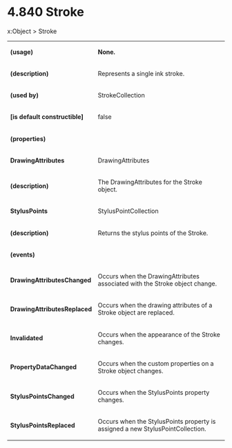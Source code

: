 <html dir="LTR" xmlns:mshelp="http://msdn.microsoft.com/mshelp" xmlns:ddue="http://ddue.schemas.microsoft.com/authoring/2003/5" xmlns:xlink="http://www.w3.org/1999/xlink" xmlns:tool="http://www.microsoft.com/tooltip"><body><input type="hidden" id="userDataCache" class="userDataStyle"><input type="hidden" id="hiddenScrollOffset"><img id="dropDownImage" style="display:none; height:0; width:0;" src="../local/drpdown.gif"><img id="dropDownHoverImage" style="display:none; height:0; width:0;" src="../local/drpdown_orange.gif"><img id="collapseImage" style="display:none; height:0; width:0;" src="../local/collapse.gif"><img id="expandImage" style="display:none; height:0; width:0;" src="../local/exp.gif"><img id="collapseAllImage" style="display:none; height:0; width:0;" src="../local/collall.gif"><img id="expandAllImage" style="display:none; height:0; width:0;" src="../local/expall.gif"><img id="copyImage" style="display:none; height:0; width:0;" src="../local/copycode.gif"><img id="copyHoverImage" style="display:none; height:0; width:0;" src="../local/copycodeHighlight.gif"><div id="header"><h1 class="heading">4.840 Stroke</h1></div><div id="mainSection"><div id="mainBody"><div id="allHistory" class="saveHistory" onsave="saveAll()" onload="loadAll()"></div>




<p xmlns:wsd="http://wsdev.schemas.microsoft.com/authoring/2008/2" xmlns:msxsl="urn:schemas-microsoft-com:xslt" xmlns:script="urn:script" xmlns:build="urn:build">
<div id="sectionSection0" class="section" name="collapseableSection"><content xmlns="http://ddue.schemas.microsoft.com/authoring/2003/5" xmlns:wsd="http://wsdev.schemas.microsoft.com/authoring/2008/2" xmlns:msxsl="urn:schemas-microsoft-com:xslt" xmlns:script="urn:script" xmlns:build="urn:build">
				</content></div><div id="sectionSection1" class="section" name="collapseableSection"><content xmlns="http://ddue.schemas.microsoft.com/authoring/2003/5" xmlns:wsd="http://wsdev.schemas.microsoft.com/authoring/2008/2" xmlns:msxsl="urn:schemas-microsoft-com:xslt" xmlns:script="urn:script" xmlns:build="urn:build">
					<p xmlns="">
						<mshelp:link keywords="32151b2e-6b09-45cd-afba-003da191b81a" tabindex="0">x:Object</mshelp:link> &gt; Stroke</p>
					<p xmlns=""><b></b></p><table class="ProtocolAuthoredTable" xmlns=""><tr>
								<td>
									<p>
										<b>(usage)</b>
									</p>
								</td>
								<td>
									<p>
										<b>None.</b>
									</p>
								</td>
							</tr><tr>
							<td>
								<p>
									<b>(description)</b>
								</p>
							</td>
							<td>
								<p>Represents a single ink stroke.</p>
							</td>
						</tr><tr>
							<td>
								<p>
									<b>(used by)</b>
								</p>
							</td>
							<td>
								<p>
									<mshelp:link keywords="2c3c5360-ae18-4231-9f63-bd4455857cec" tabindex="0">StrokeCollection</mshelp:link>
								</p>
							</td>
						</tr><tr>
							<td>
								<p>
									<b>[is default constructible]</b>
								</p>
							</td>
							<td>
								<p>false</p>
							</td>
						</tr><tr>
							<td>
								<p>
									<b>(properties)</b>
								</p>
							</td>
							<td>
							</td>
						</tr><tr>
							<td>
								<p>
									<b>DrawingAttributes</b>
								</p>
							</td>
							<td>
								<p>
									<mshelp:link keywords="1d01dba9-2ca2-48d3-9d3c-acfd2ee3c745" tabindex="0">DrawingAttributes</mshelp:link>
								</p>
							</td>
						</tr><tr>
							<td>
								<p>
									<b>(description)</b>
								</p>
							</td>
							<td>
								<p>The DrawingAttributes for the Stroke object.</p>
							</td>
						</tr><tr>
							<td>
								<p>
									<b>StylusPoints</b>
								</p>
							</td>
							<td>
								<p>
									<mshelp:link keywords="2314d03d-5d96-4e85-895e-ffacf6ffaa91" tabindex="0">StylusPointCollection</mshelp:link>
								</p>
							</td>
						</tr><tr>
							<td>
								<p>
									<b>(description)</b>
								</p>
							</td>
							<td>
								<p>Returns the stylus points of the Stroke.</p>
							</td>
						</tr><tr>
							<td>
								<p>
									<b>(events)</b>
								</p>
							</td>
							<td>
							</td>
						</tr><tr>
							<td>
								<p>
									<b>DrawingAttributesChanged</b>
								</p>
							</td>
							<td>
								<p>Occurs when the DrawingAttributes associated with the Stroke object change.</p>
							</td>
						</tr><tr>
							<td>
								<p>
									<b>DrawingAttributesReplaced</b>
								</p>
							</td>
							<td>
								<p>Occurs when the drawing attributes of a Stroke object are replaced.</p>
							</td>
						</tr><tr>
							<td>
								<p>
									<b>Invalidated</b>
								</p>
							</td>
							<td>
								<p>Occurs when the appearance of the Stroke changes.</p>
							</td>
						</tr><tr>
							<td>
								<p>
									<b>PropertyDataChanged</b>
								</p>
							</td>
							<td>
								<p>Occurs when the custom properties on a Stroke object changes.</p>
							</td>
						</tr><tr>
							<td>
								<p>
									<b>StylusPointsChanged</b>
								</p>
							</td>
							<td>
								<p>Occurs when the StylusPoints property changes.</p>
							</td>
						</tr><tr>
							<td>
								<p>
									<b>StylusPointsReplaced</b>
								</p>
							</td>
							<td>
								<p>Occurs when the StylusPoints property is assigned a new StylusPointCollection.</p>
							</td>
						</tr></table>
				</content></div><!--[if gte IE 5]>
			<tool:tip element="languageFilterToolTip" avoidmouse="false"/>
		<![endif]--></div><a name="feedback"></a><span></span></div></body></html>
